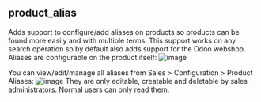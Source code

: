 ## product_alias
Adds support to configure/add aliases on products so products can be found more easily and with multiple terms.
This support works on any search operation so by default also adds support for the Odoo webshop.
Aliases are configurable on the product itself:
![image](https://user-images.githubusercontent.com/6352350/177359218-8ed9f4ac-de66-47b1-a82c-75109f1bc9bf.png)

You can view/edit/manage all aliases from Sales > Configuration > Product Aliases:
![image](https://user-images.githubusercontent.com/6352350/177359471-fa9e6b8a-017e-4c1a-8629-d99c48d85973.png)
They are only editable, creatable and deletable by sales administrators. Normal users can only read them.
